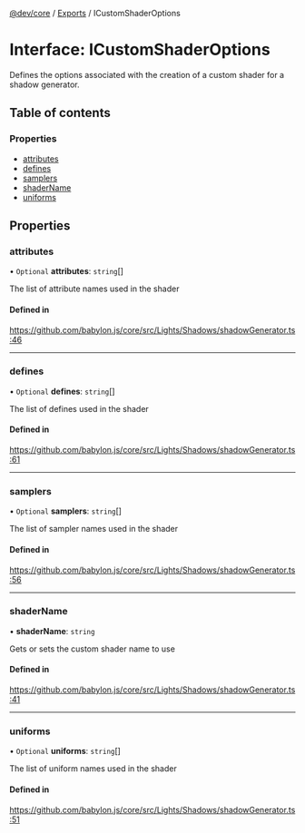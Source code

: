 [@dev/core](../README.md) / [Exports](../modules.md) / ICustomShaderOptions

# Interface: ICustomShaderOptions

Defines the options associated with the creation of a custom shader for a shadow generator.

## Table of contents

### Properties

- [attributes](ICustomShaderOptions.md#attributes)
- [defines](ICustomShaderOptions.md#defines)
- [samplers](ICustomShaderOptions.md#samplers)
- [shaderName](ICustomShaderOptions.md#shadername)
- [uniforms](ICustomShaderOptions.md#uniforms)

## Properties

### attributes

• `Optional` **attributes**: `string`[]

The list of attribute names used in the shader

#### Defined in

https://github.com/babylon.js/core/src/Lights/Shadows/shadowGenerator.ts:46

___

### defines

• `Optional` **defines**: `string`[]

The list of defines used in the shader

#### Defined in

https://github.com/babylon.js/core/src/Lights/Shadows/shadowGenerator.ts:61

___

### samplers

• `Optional` **samplers**: `string`[]

The list of sampler names used in the shader

#### Defined in

https://github.com/babylon.js/core/src/Lights/Shadows/shadowGenerator.ts:56

___

### shaderName

• **shaderName**: `string`

Gets or sets the custom shader name to use

#### Defined in

https://github.com/babylon.js/core/src/Lights/Shadows/shadowGenerator.ts:41

___

### uniforms

• `Optional` **uniforms**: `string`[]

The list of uniform names used in the shader

#### Defined in

https://github.com/babylon.js/core/src/Lights/Shadows/shadowGenerator.ts:51
